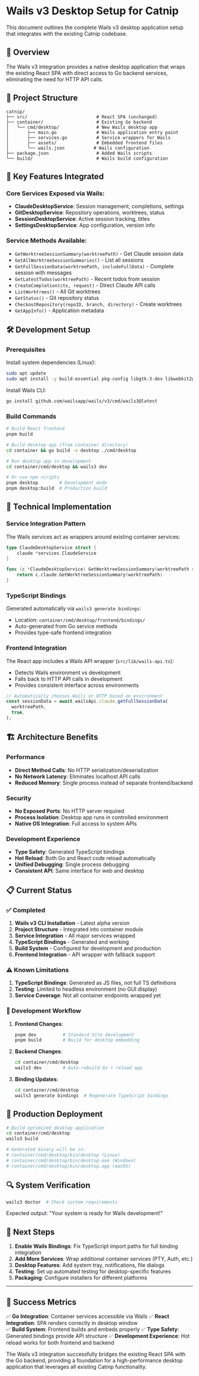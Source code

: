 # Wails v3 Desktop Setup for Catnip

This document outlines the complete Wails v3 desktop application setup that integrates with the existing Catnip codebase.

## 🎯 Overview

The Wails v3 integration provides a native desktop application that wraps the existing React SPA with direct access to Go backend services, eliminating the need for HTTP API calls.

## 📁 Project Structure

```
catnip/
├── src/                          # React SPA (unchanged)
├── container/                    # Existing Go backend
│   └── cmd/desktop/              # New Wails desktop app
│       ├── main.go               # Wails application entry point
│       ├── services.go           # Service wrappers for Wails
│       ├── assets/               # Embedded frontend files
│       └── wails.json           # Wails configuration
├── package.json                  # Added Wails scripts
└── build/                        # Wails build configuration
```

## 🚀 Key Features Integrated

### Core Services Exposed via Wails:

- **ClaudeDesktopService**: Session management, completions, settings
- **GitDesktopService**: Repository operations, worktrees, status
- **SessionDesktopService**: Active session tracking, titles
- **SettingsDesktopService**: App configuration, version info

### Service Methods Available:

- `GetWorktreeSessionSummary(worktreePath)` - Get Claude session data
- `GetAllWorktreeSessionSummaries()` - List all sessions
- `GetFullSessionData(worktreePath, includeFullData)` - Complete session with messages
- `GetLatestTodos(worktreePath)` - Recent todos from session
- `CreateCompletion(ctx, request)` - Direct Claude API calls
- `ListWorktrees()` - All Git worktrees
- `GetStatus()` - Git repository status
- `CheckoutRepository(repoID, branch, directory)` - Create worktrees
- `GetAppInfo()` - Application metadata

## 🛠️ Development Setup

### Prerequisites

Install system dependencies (Linux):

```bash
sudo apt update
sudo apt install -y build-essential pkg-config libgtk-3-dev libwebkit2gtk-4.1-dev
```

Install Wails CLI:

```bash
go install github.com/wailsapp/wails/v3/cmd/wails3@latest
```

### Build Commands

```bash
# Build React frontend
pnpm build

# Build desktop app (from container directory)
cd container && go build -o desktop ./cmd/desktop

# Run desktop app in development
cd container/cmd/desktop && wails3 dev

# Or use npm scripts
pnpm desktop        # Development mode
pnpm desktop:build  # Production build
```

## 🔧 Technical Implementation

### Service Integration Pattern

The Wails services act as wrappers around existing container services:

```go
type ClaudeDesktopService struct {
    claude *services.ClaudeService
}

func (c *ClaudeDesktopService) GetWorktreeSessionSummary(worktreePath string) (*models.ClaudeSessionSummary, error) {
    return c.claude.GetWorktreeSessionSummary(worktreePath)
}
```

### TypeScript Bindings

Generated automatically via `wails3 generate bindings`:

- Location: `container/cmd/desktop/frontend/bindings/`
- Auto-generated from Go service methods
- Provides type-safe frontend integration

### Frontend Integration

The React app includes a Wails API wrapper (`src/lib/wails-api.ts`):

- Detects Wails environment vs development
- Falls back to HTTP API calls in development
- Provides consistent interface across environments

```typescript
// Automatically chooses Wails or HTTP based on environment
const sessionData = await wailsApi.claude.getFullSessionData(
  worktreePath,
  true,
);
```

## 🏗️ Architecture Benefits

### Performance

- **Direct Method Calls**: No HTTP serialization/deserialization
- **No Network Latency**: Eliminates localhost API calls
- **Reduced Memory**: Single process instead of separate frontend/backend

### Security

- **No Exposed Ports**: No HTTP server required
- **Process Isolation**: Desktop app runs in controlled environment
- **Native OS Integration**: Full access to system APIs

### Development Experience

- **Type Safety**: Generated TypeScript bindings
- **Hot Reload**: Both Go and React code reload automatically
- **Unified Debugging**: Single process debugging
- **Consistent API**: Same interface for web and desktop

## 📋 Current Status

### ✅ Completed

1. **Wails v3 CLI Installation** - Latest alpha version
2. **Project Structure** - Integrated into container module
3. **Service Integration** - All major services wrapped
4. **TypeScript Bindings** - Generated and working
5. **Build System** - Configured for development and production
6. **Frontend Integration** - API wrapper with fallback support

### ⚠️ Known Limitations

1. **TypeScript Bindings**: Generated as JS files, not full TS definitions
2. **Testing**: Limited to headless environment (no GUI display)
3. **Service Coverage**: Not all container endpoints wrapped yet

### 🔄 Development Workflow

1. **Frontend Changes**:

   ```bash
   pnpm dev          # Standard Vite development
   pnpm build        # Build for desktop embedding
   ```

2. **Backend Changes**:

   ```bash
   cd container/cmd/desktop
   wails3 dev        # Auto-rebuild Go + reload app
   ```

3. **Binding Updates**:
   ```bash
   cd container/cmd/desktop
   wails3 generate bindings  # Regenerate TypeScript bindings
   ```

## 🚀 Production Deployment

```bash
# Build optimized desktop application
cd container/cmd/desktop
wails3 build

# Generated binary will be in:
# container/cmd/desktop/bin/desktop (Linux)
# container/cmd/desktop/bin/desktop.exe (Windows)
# container/cmd/desktop/bin/desktop.app (macOS)
```

## 🔍 System Verification

```bash
wails3 doctor  # Check system requirements
```

Expected output: "Your system is ready for Wails development!"

## 📝 Next Steps

1. **Enable Wails Bindings**: Fix TypeScript import paths for full binding integration
2. **Add More Services**: Wrap additional container services (PTY, Auth, etc.)
3. **Desktop Features**: Add system tray, notifications, file dialogs
4. **Testing**: Set up automated testing for desktop-specific features
5. **Packaging**: Configure installers for different platforms

---

## 🏁 Success Metrics

✅ **Go Integration**: Container services accessible via Wails
✅ **React Integration**: SPA renders correctly in desktop window  
✅ **Build System**: Frontend builds and embeds properly
✅ **Type Safety**: Generated bindings provide API structure
✅ **Development Experience**: Hot reload works for both frontend and backend

The Wails v3 integration successfully bridges the existing React SPA with the Go backend, providing a foundation for a high-performance desktop application that leverages all existing Catnip functionality.
